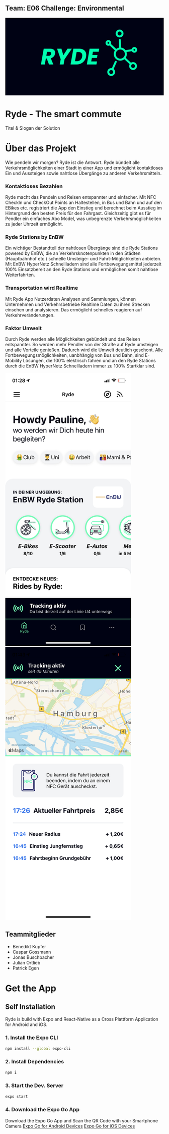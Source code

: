 ## Team: E06 Challenge: Environmental
![Banner](images/banner.png)
# Ryde - The smart commute
Titel & Slogan der Solution

# Über das Projekt
Wie pendeln wir morgen? Ryde ist die Antwort. Ryde bündelt alle Verkehrsmöglichkeiten einer Stadt in einer App und ermöglicht kontaktloses Ein und Aussteigen sowie nahtlose Übergänge zu anderen Verkehrsmitteln. 

### Kontaktloses Bezahlen 
Ryde macht das Pendeln und Reisen entspannter und einfacher. Mit NFC CheckIn und CheckOut Points an Haltestellen, in Bus und Bahn und auf den EBikes etc. registriert die App den Einstieg und berechnet beim Ausstieg im Hintergrund den besten Preis für den Fahrgast. Gleichzeitig gibt es für Pendler ein einfaches Abo Model, was unbegrenzte Verkehrsmöglichkeiten zu jeder Uhrzeit ermöglicht. 

### Ryde Stations by EnBW
Ein wichtiger Bestandteil der nahtlosen Übergänge sind die Ryde Stations powered by EnBW, die an Verkehrsknotenpunkten in den Städten (Hauptbahnhof etc.) schnelle Umsteige- und Fahrt-Möglichkeiten anbieten. Mit EnBW HyperNetz Schnellladern sind alle Fortbewegungsmittel jederzeit 100% Einsatzbereit an den Ryde Stations und ermöglichen somit nahtlose Weiterfahrten. 

### Transportation wird Realtime
Mit Ryde App Nutzerdaten Analysen und Sammlungen, können Unternehmen und Verkehrsbetriebe Realtime Daten zu ihren Strecken einsehen und analysieren. Das ermöglicht schnelles reagieren auf Verkehrveränderungen. 

### Faktor Umwelt
Durch Ryde werden alle Möglichkeiten gebündelt und das Reisen entspannter. So werden mehr Pendler von der Straße auf Ryde umsteigen und alle Vorteile genießen. Dadurch wird die Umwelt deutlich geschont. Alle Fortbewegungsmöglichkeiten, uanbhängig von Bus und Bahn, sind E-Mobility Lösungen, die 100% elektrisch fahren und an den Ryde Stations durch die EnBW HyperNetz Schnellladern immer zu 100% Startklar sind.



<img src="images/Homescreen.png" width="400">
<img src="images/Tracking.png" width="400">

## Teammitglieder
- Benedikt Kupfer
- Caspar Gossmann
- Jonas Buschbacher
- Julian Ortlieb
- Patrick Egen

# Get the App
## Self Installation 
Ryde is build with Expo and React-Native as a Cross Plattform Application for Android and iOS. 

### 1. Install the Expo CLI 

```sh
npm install --global expo-cli
```
### 2. Install Dependencies 
 
```sh
npm i
```

### 3. Start the Dev. Server

```sh
expo start 
```
### 4. Download the Expo Go App
Download the Expo Go App and Scan the QR Code with your Smartphone Camera
[Expo Go for Android Devices](https://play.google.com/store/apps/details?id=host.exp.exponent&hl=de)
[Expo Go for iOS Devices](https://apps.apple.com/de/app/expo-client/id982107779)
